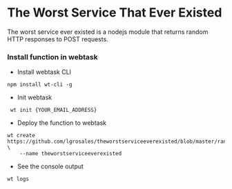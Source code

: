 # The Worst Service That Ever Existed 

The worst service ever existed is a nodejs module that returns random HTTP responses to POST requests.

### Install function in webtask

 - Install webtask CLI

```
npm install wt-cli -g
```

 - Init webtask

```
 wt init {YOUR_EMAIL_ADDRESS}
```

 - Deploy the function to webtask

```
wt create https://github.com/lgrosales/theworstserviceeverexisted/blob/master/randomresponse.js \ 
    --name theworstserviceeverexisted
```

 - See the console output

```
wt logs
```